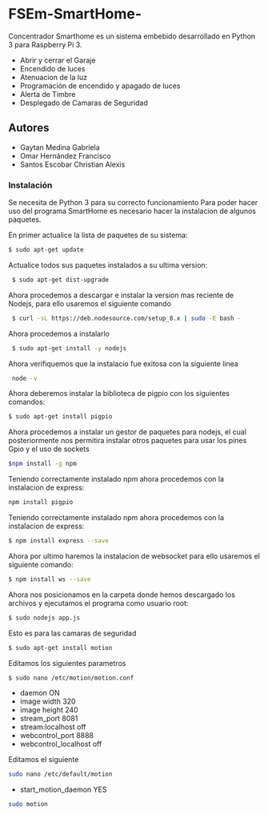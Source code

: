 # FSEm-SmartHome-
Concentrador Smarthome es un sistema embebido desarrollado en Python 3 para Raspberry Pi 3. 
- Abrir y cerrar el Garaje
- Encendido de luces
- Atenuacion de la luz
- Programación de encendido y apagado de luces
- Alerta de Timbre
- Desplegado de Camaras de Seguridad
 
## Autores
- Gaytan Medina Gabriela
- Omar Hernández Francisco
- Santos Escobar Christian Alexis
  
  
### Instalación
Se necesita de Python 3 para su correcto funcionamiento
Para poder hacer uso del programa SmartHome es necesario hacer la instalacion de algunos paquetes.

En primer actualice la lista de paquetes de su sistema:
```sh
$ sudo apt-get update
```
Actualice todos sus paquetes instalados a su ultima version:
```sh
 $ sudo apt-get dist-upgrade
```
Ahora procedemos a descargar e instalar la version mas reciente de Nodejs, para ello usaremos el siguiente comando
```sh
 $ curl -sL https://deb.nodesource.com/setup_8.x | sudo -E bash -
 ```
Ahora procedemos a instalarlo
```sh
 $ sudo apt-get install -y nodejs
```
Ahora verifiquemos que la instalacio fue exitosa con la siguiente linea
```sh
 node -v
```
Ahora deberemos instalar la biblioteca de pigpio con los siguientes comandos:
```sh
$ sudo apt-get install pigpio
``````
Ahora procedemos a instalar un gestor de paquetes para nodejs, el cual posteriormente nos
permitira instalar otros paquetes para usar los pines Gpio y el uso de sockets
```sh
$npm install -g npm
```
Teniendo correctamente instalado npm ahora procedemos con la instalacion de express:
```sh
npm install pigpio
```
Teniendo correctamente instalado npm ahora procedemos con la instalacion de express:
```sh
$ npm install express --save
```
Ahora por ultimo haremos la instalacion de websocket para ello usaremos el siguiente comando:
```sh
$ npm install ws --save
```
Ahora nos posicionamos en la carpeta donde hemos descargado los archivos y ejecutamos el programa 
como usuario root:
```sh
$ sudo nodejs app.js
```
Esto es para las camaras de seguridad
```sh
$ sudo apt-get install motion
```
Editamos los siguientes parametros 
```sh
$ sudo nano /etc/motion/motion.conf
```

- daemon ON
- image width 320
- image height 240
- stream_port 8081
- stream:localhost off
- webcontrol_port 8888
- webcontrol_localhost off

Editamos el siguiente
```sh
sudo nano /etc/default/motion
```
- start_motion_daemon YES

```sh
sudo motion
```


